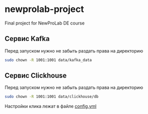 # newprolab-project
Final project for NewProLab DE course

## Сервис Kafka

Перед запуском нужно не забыть раздать права на директорию

```bash
sudo chown -R 1001:1001 data/kafka_data
```

## Сервис Clickhouse

Перед запуском нужно не забыть раздать права на директорию

```bash
sudo chown -R 1001:1001 data/clickhouse/db
```

Настройки клика лежат в файле [config.yml](./data/clickhouse/config.xml)
